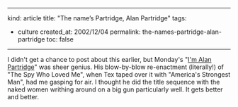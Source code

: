 -----
kind: article
title: "The name&#8217;s Partridge, Alan Partridge"
tags:
- culture
created_at: 2002/12/04
permalink: the-names-partridge-alan-partridge
toc: false
-----

<p>I didn't get a chance to post about this earlier, but Monday's "<a href="http://www.bbc.co.uk/comedy/partridge/" title="King of Anglia">I'm Alan Partridge</a>" was sheer genius. His blow-by-blow re-enactment (literally!) of "The Spy Who Loved Me", when Tex taped over it with "America's Strongest Man", had me gasping for air. I thought he did the title sequence with the naked women writhing around on a big gun particularly well. It gets better and better.</p>


